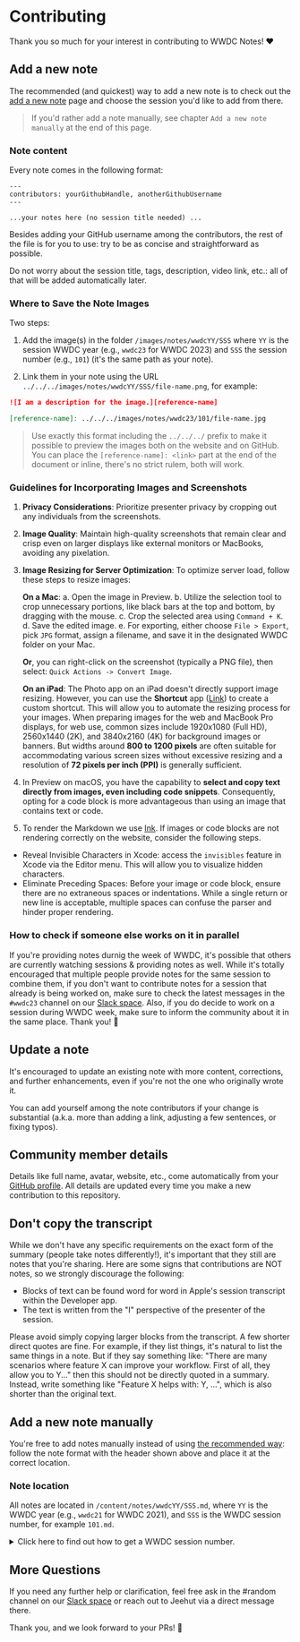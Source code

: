 # Contributing

Thank you so much for your interest in contributing to WWDC Notes! ❤️

## Add a new note

The recommended (and quickest) way to add a new note is to check out the [add a new note](https://www.wwdcnotes.com/what-s-missing/) page and choose the session you'd like to add from there.

> If you'd rather add a note manually, see chapter `Add a new note manually` at the end of this page. 

### Note content

Every note comes in the following format:

```
---
contributors: yourGithubHandle, anotherGithubUsername
---

...your notes here (no session title needed) ...
```

Besides adding your GitHub username among the contributors, the rest of the file is for you to use: try to be as concise and straightforward as possible.

Do not worry about the session title, tags, description, video link, etc.: all of that will be added automatically later.

### Where to Save the Note Images

Two steps:

1. Add the image(s) in the folder `/images/notes/wwdcYY/SSS` where `YY` is the session WWDC year (e.g., `wwdc23` for WWDC 2023) and `SSS` the session number (e.g., `101`) (it's the same path as your note).

2. Link them in your note using the URL `../../../images/notes/wwdcYY/SSS/file-name.png`, for example:

```Markdown
![I am a description for the image.][reference-name]

[reference-name]: ../../../images/notes/wwdc23/101/file-name.jpg
```

> Use exactly this format including the `../../../` prefix to make it possible to preview the images both on the website and on GitHub.
> You can place the `[reference-name]: <link>` part at the end of the document or inline, there's no strict rulem, both will work.

### Guidelines for Incorporating Images and Screenshots

1. **Privacy Considerations**: Prioritize presenter privacy by cropping out any individuals from the screenshots.

2. **Image Quality**: Maintain high-quality screenshots that remain clear and crisp even on larger displays like external monitors or MacBooks, avoiding any pixelation.

3. **Image Resizing for Server Optimization**: To optimize server load, follow these steps to resize images:

   **On a Mac**:
   a. Open the image in Preview.
   b. Utilize the selection tool to crop unnecessary portions, like black bars at the top and bottom, by dragging with the mouse.
   c. Crop the selected area using `Command + K`.
   d. Save the edited image.
   e. For exporting, either choose `File > Export`, pick `JPG` format, assign a filename, and save it in the designated WWDC folder on your Mac.
   
   **Or**, you can right-click on the screenshot (typically a PNG file), then select: `Quick Actions -> Convert Image`.  
   
   **On an iPad**:
   The Photo app on an iPad doesn't directly support image resizing. However, you can use the **Shortcut** app ([Link](https://apps.apple.com/us/app/shortcuts/id915249334)) to create a custom shortcut. This will allow you to automate the resizing process for your images. When preparing images for the web and MacBook Pro displays, for web use, common sizes include 1920x1080 (Full HD), 2560x1440 (2K), and 3840x2160 (4K) for background images or banners. But widths around **800 to 1200 pixels** are often suitable for accommodating various screen sizes without excessive resizing and a resolution of **72 pixels per inch (PPI)** is generally sufficient. 

4. In Preview on macOS, you have the capability to **select and copy text directly from images, even including code snippets**. Consequently, opting for a code block is more advantageous than using an image that contains text or code.

5. To render the Markdown we use [Ink](https://github.com/JohnSundell/Ink). If images or code blocks are not rendering correctly on the website, consider the following steps.
- Reveal Invisible Characters in Xcode: access the `invisibles` feature in Xcode via the Editor menu. This will allow you to visualize hidden characters.
- Eliminate Preceding Spaces: Before your image or code block, ensure there are no extraneous spaces or indentations. While a single return or new line is acceptable, multiple spaces can confuse the parser and hinder proper rendering.


### How to check if someone else works on it in parallel

If you're providing notes durnig the week of WWDC, it's possible that others are currently watching sessions & providing notes as well. While it's totally encouraged that multiple people provide notes for the same session to combine them, if you don't want to contribute notes for a session that already is being worked on, make sure to check the latest messages in the `#wwdc23` channel on our [Slack space](https://join.slack.com/t/wwdc-notes/shared_invite/zt-1wbsoo705-bydJ430uZSRILstG5GxEzg). Also, if you do decide to work on a session during WWDC week, make sure to inform the community about it in the same place. Thank you! 🙏

## Update a note

It's encouraged to update an existing note with more content, corrections, and further enhancements, even if you're not the one who originally wrote it.

You can add yourself among the note contributors if your change is substantial (a.k.a. more than adding a link, adjusting a few sentences, or fixing typos).

## Community member details

Details like full name, avatar, website, etc., come automatically from your [GitHub profile][ghp]. All details are updated every time you make a new contribution to this repository.

## Don't copy the transcript

While we don't have any specific requirements on the exact form of the summary (people take notes differently!), it's important that they still are notes that you're sharing. Here are some signs that contributions are NOT notes, so we strongly discourage the following:

* Blocks of text can be found word for word in Apple's session transcript within the Developer app.
* The text is written from the "I" perspective of the presenter of the session.

Please avoid simply copying larger blocks from the transcript. A few shorter direct quotes are fine. For example, if they list things, it's natural to list the same things in a note. But if they say something like: "There are many scenarios where feature X can improve your workflow. First of all, they allow you to Y..." then this should not be directly quoted in a summary. Instead, write something like "Feature X helps with: Y, ...", which is also shorter than the original text.

## Add a new note manually

You're free to add notes manually instead of using [the recommended way](https://www.wwdcnotes.com/what-s-missing/): follow the note format with the header shown above and place it at the correct location.

### Note location

All notes are located in `/content/notes/wwdcYY/SSS.md`, where `YY` is the WWDC year (e.g., `wwdc21` for WWDC 2021), and `SSS` is the WWDC session number, for example `101.md`.

<details>
<summary>Click here to find out how to get a WWDC session number.</summary>

> To find the session number of a WWDC video, please refer to its url.
> 
> e.g.,:  
> The [`SwiftUI Essentials`](https://developer.apple.com/videos/play/wwdc2019/216/) session url is `https://developer.apple.com/videos/play/wwdc2019/216/`: its session number is `216`.  
> 
> Therefore the file containing its notes will be named `216.md`.

</details>

## More Questions

If you need any further help or clarification, feel free ask in the #random channel on our [Slack space](https://join.slack.com/t/wwdc-notes/shared_invite/zt-1wbsoo705-bydJ430uZSRILstG5GxEzg) or reach out to Jeehut via a direct message there.

Thank you, and we look forward to your PRs! 🎉

[ghp]: https://docs.github.com/en/account-and-profile/setting-up-and-managing-your-github-profile/customizing-your-profile/about-your-profile

